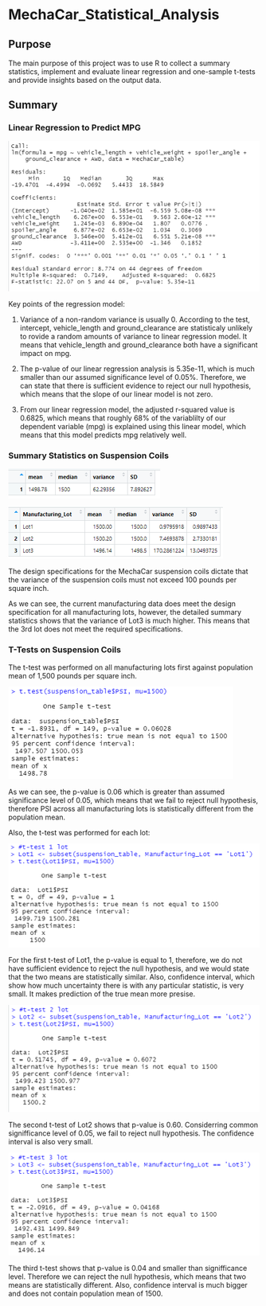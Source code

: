 # MechaCar_Statistical_Analysis

## Purpose

The main purpose of this project was to use R to collect a summary statistics, implement and evaluate linear regression and one-sample t-tests and provide insights based on the output data.


## Summary

### Linear Regression to Predict MPG

![MechaCar_lm](https://github.com/AlekseiPronin/MechaCar_Statistical_Analysis/blob/main/Resources/MechaCar_lm.png)

Key points of the regression model:

1) Variance of a non-random variance is usually 0. According to the test, intercept, vehicle_length and ground_clearance are statisticaly unlikely to rovide a random amounts of variance to linear regression model. It means that vehicle_length and ground_clearance both have a significant impact on mpg.

2) The p-value of our linear regression analysis is 5.35e-11, which is much smaller than our assumed significance level of 0.05%. Therefore, we can state that there is sufficient evidence to reject our null hypothesis, which means that the slope of our linear model is not zero.

3) From our linear regression model, the adjusted r-squared value is 0.6825, which means that roughly 68% of the variablilty of our dependent variable (mpg) is explained using this linear model, which means that this model predicts mpg relatively well.


### Summary Statistics on Suspension Coils

![suspension_summary](https://github.com/AlekseiPronin/MechaCar_Statistical_Analysis/blob/main/Resources/suspention_summary.png)

![lot_summary](https://github.com/AlekseiPronin/MechaCar_Statistical_Analysis/blob/main/Resources/lot_summary.png)

The design specifications for the MechaCar suspension coils dictate that the variance of the suspension coils must not exceed 100 pounds per square inch.

As we can see, the current manufacturing data does meet the design specification for all manufacturing lots, however, the detailed summary statistics shows that the variance of Lot3 is much higher. This means that the 3rd lot does not meet the required specifications.


### T-Tests on Suspension Coils

The t-test was performed on all manufacturing lots first against population mean of 1,500 pounds per square inch.

![t-test_all](https://github.com/AlekseiPronin/MechaCar_Statistical_Analysis/blob/main/Resources/t-test_all.png)

As we can see, the p-value is 0.06 which is greater than assumed significance level of 0.05, which means that we fail to reject null hypothesis, therefore PSI across all manufacturing lots is statistically different from the population mean.


Also, the t-test was performed for each lot:

![t-test_1](https://github.com/AlekseiPronin/MechaCar_Statistical_Analysis/blob/main/Resources/t-test_1.png)

For the first t-test of Lot1, the p-value is equal to 1, therefore, we do not have sufficient evidence to reject the null hypothesis, and we would state that the two means are statistically similar. Also, confidence interval, which show how much uncertainty there is with any particular statistic, is very small. It makes prediction of the true mean more presise.


![t-test_2](https://github.com/AlekseiPronin/MechaCar_Statistical_Analysis/blob/main/Resources/t-test_2.png)

The second t-test of Lot2 shows that p-value is 0.60. Considerring common signifficance level of 0.05, we fail to reject null hypothesis. The confidence interval is also very small.


![t-test_3](https://github.com/AlekseiPronin/MechaCar_Statistical_Analysis/blob/main/Resources/t-test_3.png)

The third t-test shows that p-value is 0.04 and smaller than signifficance level. Therefore we can reject the null hypothesis, which means that two means are statistically different. Also, confidence interval is much bigger and does not contain population mean of 1500.
